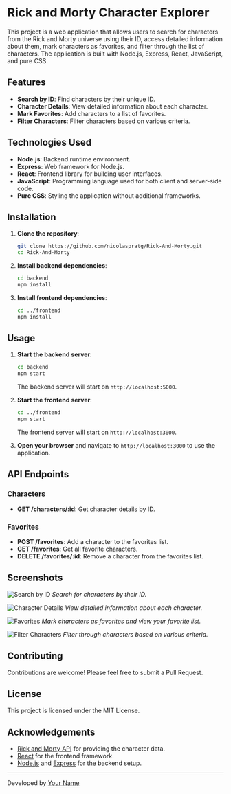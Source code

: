 # Rick and Morty Character Explorer

This project is a web application that allows users to search for characters from the Rick and Morty universe using their ID, access detailed information about them, mark characters as favorites, and filter through the list of characters. The application is built with Node.js, Express, React, JavaScript, and pure CSS.

## Features

- **Search by ID**: Find characters by their unique ID.
- **Character Details**: View detailed information about each character.
- **Mark Favorites**: Add characters to a list of favorites.
- **Filter Characters**: Filter characters based on various criteria.

## Technologies Used

- **Node.js**: Backend runtime environment.
- **Express**: Web framework for Node.js.
- **React**: Frontend library for building user interfaces.
- **JavaScript**: Programming language used for both client and server-side code.
- **Pure CSS**: Styling the application without additional frameworks.

## Installation

1. **Clone the repository**:
    ```sh
    git clone https://github.com/nicolaspratg/Rick-And-Morty.git
    cd Rick-And-Morty
    ```

2. **Install backend dependencies**:
    ```sh
    cd backend
    npm install
    ```

3. **Install frontend dependencies**:
    ```sh
    cd ../frontend
    npm install
    ```

## Usage

1. **Start the backend server**:
    ```sh
    cd backend
    npm start
    ```

    The backend server will start on `http://localhost:5000`.

2. **Start the frontend server**:
    ```sh
    cd ../frontend
    npm start
    ```

    The frontend server will start on `http://localhost:3000`.

3. **Open your browser** and navigate to `http://localhost:3000` to use the application.

## API Endpoints

### Characters

- **GET /characters/:id**: Get character details by ID.

### Favorites

- **POST /favorites**: Add a character to the favorites list.
- **GET /favorites**: Get all favorite characters.
- **DELETE /favorites/:id**: Remove a character from the favorites list.

## Screenshots

![Search by ID](./screenshots/search-by-id.png)
*Search for characters by their ID.*

![Character Details](./screenshots/character-details.png)
*View detailed information about each character.*

![Favorites](./screenshots/favorites.png)
*Mark characters as favorites and view your favorite list.*

![Filter Characters](./screenshots/filter-characters.png)
*Filter through characters based on various criteria.*

## Contributing

Contributions are welcome! Please feel free to submit a Pull Request.

## License

This project is licensed under the MIT License.

## Acknowledgements

- [Rick and Morty API](https://rickandmortyapi.com/) for providing the character data.
- [React](https://reactjs.org/) for the frontend framework.
- [Node.js](https://nodejs.org/) and [Express](https://expressjs.com/) for the backend setup.

---

Developed by [Your Name](https://github.com/nicolaspratg)
